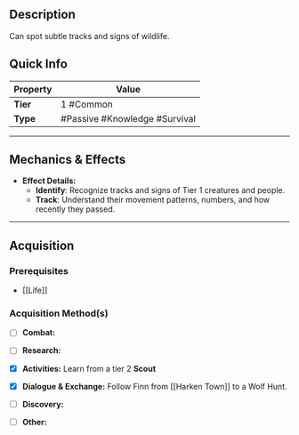 ## Description
 Can spot subtle tracks and signs of wildlife.

## Quick Info
| Property | Value                             |
| -------- | ----------------------------------|
| **Tier** | 1 #Common                         |
| **Type** | #Passive #Knowledge #Survival    |

---

## Mechanics & Effects
- **Effect Details:**
    - **Identify**: Recognize tracks and signs of Tier 1 creatures and people.
    - **Track**: Understand their movement patterns, numbers, and how recently they passed.


---

## Acquisition
### Prerequisites
- [[Life]]

### Acquisition Method(s)
- [ ] **Combat:** 
- [ ] **Research:** 
- [x] **Activities:** Learn from a tier 2 **Scout**
- [x] **Dialogue & Exchange:** Follow Finn from [[Harken Town]] to a Wolf Hunt.
- [ ] **Discovery:** 
- [ ] **Other:**

